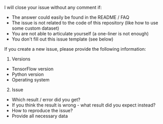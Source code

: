 I will close your issue without any comment if:
* The answer could easily be found in the README / FAQ
* The issue is not related to the code of this repository (like how to use some custom dataset)
* You are not able to articulate yourself (a one-liner is not enough)
* You don't fill out this issue template (see below)


If you create a new issue, please provide the following information:

1. Versions
* TensorFlow version
* Python version
* Operating system

2. Issue
* Which result / error did you get?
* If you think the result is wrong - what result did you expect instead?
* How to reproduce the issue?
* Provide all necessary data
